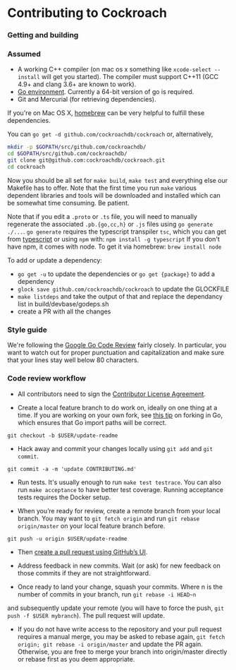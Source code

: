 # Contributing to Cockroach

### Getting and building

### Assumed
 * A working C++ compiler (on mac os x something like `xcode-select
   --install` will get you started). The compiler must support C++11
   (GCC 4.9+ and clang 3.6+ are known to work).
 * [Go environment](http://golang.org/doc/code.html). Currently a
   64-bit version of go is required.
 * Git and Mercurial (for retrieving dependencies).

If you're on Mac OS X, [homebrew](http://brew.sh/) can be very helpful to fulfill these dependencies.

You can `go get -d github.com/cockroachdb/cockroach` or, alternatively,

```bash
mkdir -p $GOPATH/src/github.com/cockroachdb/
cd $GOPATH/src/github.com/cockroachdb/
git clone git@github.com:cockroachdb/cockroach.git
cd cockroach
```

Now you should be all set for `make build`, `make test` and everything else our Makefile has to
offer. Note that the first time you run `make` various dependent libraries and tools will be
downloaded and installed which can be somewhat time consuming. Be patient.

Note that if you edit a `.proto` or `.ts` file, you will need to manually regenerate the associated `.pb.{go,cc,h}` or `.js` files using `go generate ./...`.
`go generate` requires the typescript transpiler `tsc`, which you can get from [typescript](http://www.typescriptlang.org/) or using `npm` with:
`npm install -g typescript` 
If you don't have npm, it comes with node. To get it via homebrew:
`brew install node`

To add or update a dependency:
- `go get -u` to update the dependencies or `go get {package}` to add a dependency
- `glock save github.com/cockroachdb/cockroach` to update the GLOCKFILE
- `make listdeps` and take the output of that and replace the dependancy list in build/devbase/godeps.sh
- create a PR with all the changes

### Style guide
We're following the [Google Go Code Review](https://code.google.com/p/go-wiki/wiki/CodeReviewComments) fairly closely. In particular, you want to watch out for proper punctuation and capitalization and make sure that your lines stay well below 80 characters.

### Code review workflow

+ All contributors need to sign the
  [Contributor License Agreement](https://www.clahub.com/agreements/cockroachdb/cockroach).

+ Create a local feature branch to do work on, ideally on one thing at a time.
  If you are working on your own fork, see
  [this tip](http://blog.campoy.cat/2014/03/github-and-go-forking-pull-requests-and.html)
  on forking in Go, which ensures that Go import paths will be correct.

`git checkout -b $USER/update-readme`

+ Hack away and commit your changes locally using `git add` and `git commit`.

`git commit -a -m 'update CONTRIBUTING.md'`

+ Run tests. It's usually enough to run `make test testrace`. You can also run `make acceptance` to have better test coverage. Running acceptance tests requires the Docker setup.

+ When you’re ready for review, create a remote branch from your local branch. You may want to `git fetch origin` and run `git rebase origin/master` on your local feature branch before.

`git push -u origin $USER/update-readme`

+ Then [create a pull request using GitHub’s UI](https://help.github.com/articles/creating-a-pull-request).

+ Address feedback in new commits. Wait (or ask) for new feedback on those commits if they are not straightforward.

+ Once ready to land your change, squash your commits. Where n is the number of commits in your branch, run
`git rebase -i HEAD~n`

 and subsequently update your remote (you will have to force the push, `git push -f $USER mybranch`). The pull request will update.

+ If you do not have write access to the repository and your pull request requires a manual merge, you may be asked to rebase again,
  `git fetch origin; git rebase -i origin/master` and update the PR again. Otherwise, you are free to merge your branch into origin/master directly or rebase first as you deem appropriate.

